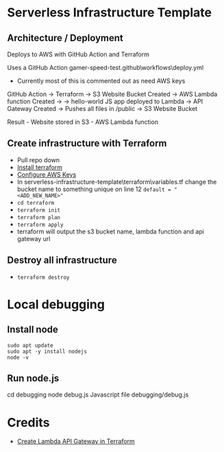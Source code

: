 # Serverless Infrastructure Template


## Architecture / Deployment

Deploys to AWS with GitHub Action and Terraform

Uses a GitHub Action gamer-speed-test\.github\workflows\deploy.yml
- Currently most of this is commented out as need AWS keys

GitHub Action -> 
    Terraform -> 
        S3 Website Bucket Created -> 
        AWS Lambda function Created -> 
            -> hello-world JS app deployed to Lambda ->
        API Gateway Created -> 
    Pushes all files in /public -> S3 Website Bucket

Result
    - Website stored in S3
    - AWS Lambda function


## Create infrastructure with Terraform 

- Pull repo down
- [Install terraform](https://developer.hashicorp.com/terraform/tutorials/aws-get-started/install-cli)
- [Configure AWS Keys](https://docs.aws.amazon.com/cli/latest/userguide/cli-configure-envvars.html)
- In serverless-infrastructure-template\terraform\variables.tf change the bucket name to something unique on line 12 `default = "<ADD_NEW_NAME>"`
- `cd terraform`
- `terraform init`
- `terraform plan`
- `terraform apply`
- terraform will output the s3 bucket name, lambda function and api gateway url

## Destroy all infrastructure

- `terraform destroy`

# Local debugging
## Install node
```
sudo apt update
sudo apt -y install nodejs
node -v
```
## Run node.js
cd debugging
node debug.js 
Javascript file
debugging/debug.js

# Credits 
- [Create Lambda API Gateway in Terraform](https://learn.hashicorp.com/tutorials/terraform/lambda-api-gateway?in=terraform/aws)